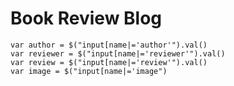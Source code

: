 # Book Review Blog
    var author = $("input[name|='author'").val()
    var reviewer = $("input[name|='reviewer'").val()
    var review = $("input[name|='review'").val()
    var image = $("input[name|='image")